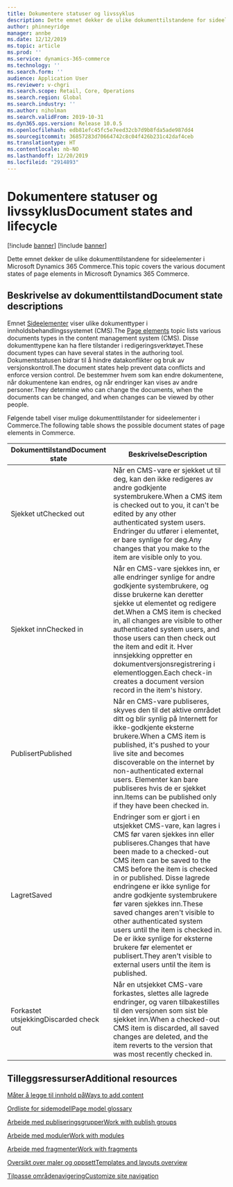 ```yaml
---
title: Dokumentere statuser og livssyklus
description: Dette emnet dekker de ulike dokumenttilstandene for sideelementer i Microsoft Dynamics 365 Commerce.
author: phinneyridge
manager: annbe
ms.date: 12/12/2019
ms.topic: article
ms.prod: ''
ms.service: dynamics-365-commerce
ms.technology: ''
ms.search.form: ''
audience: Application User
ms.reviewer: v-chgri
ms.search.scope: Retail, Core, Operations
ms.search.region: Global
ms.search.industry: ''
ms.author: niholman
ms.search.validFrom: 2019-10-31
ms.dyn365.ops.version: Release 10.0.5
ms.openlocfilehash: edb81efc45fc5e7eed32cb7d9b8fda5ade987dd4
ms.sourcegitcommit: 36857283d70664742c8c04f426b231c42daf4ceb
ms.translationtype: HT
ms.contentlocale: nb-NO
ms.lasthandoff: 12/20/2019
ms.locfileid: "2914893"
---
```

# <a name="document-states-and-lifecycle"></a><span data-ttu-id="d0113-103">Dokumentere statuser og livssyklus</span><span class="sxs-lookup"><span data-stu-id="d0113-103">Document states and lifecycle</span></span>

[!include [banner](includes/preview-banner.md)]
[!include [banner](includes/banner.md)]

<span data-ttu-id="d0113-104">Dette emnet dekker de ulike dokumenttilstandene for sideelementer i Microsoft Dynamics 365 Commerce.</span><span class="sxs-lookup"><span data-stu-id="d0113-104">This topic covers the various document states of page elements in Microsoft Dynamics 365 Commerce.</span></span>

## <a name="document-state-descriptions"></a><span data-ttu-id="d0113-105">Beskrivelse av dokumenttilstand</span><span class="sxs-lookup"><span data-stu-id="d0113-105">Document state descriptions</span></span>

<span data-ttu-id="d0113-106">Emnet [Sideelementer](page-elements-overview.md) viser ulike dokumenttyper i innholdsbehandlingssystemet (CMS).</span><span class="sxs-lookup"><span data-stu-id="d0113-106">The [Page elements](page-elements-overview.md) topic lists various documents types in the content management system (CMS).</span></span> <span data-ttu-id="d0113-107">Disse dokumenttypene kan ha flere tilstander i redigeringsverktøyet.</span><span class="sxs-lookup"><span data-stu-id="d0113-107">These document types can have several states in the authoring tool.</span></span> <span data-ttu-id="d0113-108">Dokumentstatusen bidrar til å hindre datakonflikter og bruk av versjonskontroll.</span><span class="sxs-lookup"><span data-stu-id="d0113-108">The document states help prevent data conflicts and enforce version control.</span></span> <span data-ttu-id="d0113-109">De bestemmer hvem som kan endre dokumentene, når dokumentene kan endres, og når endringer kan vises av andre personer.</span><span class="sxs-lookup"><span data-stu-id="d0113-109">They determine who can change the documents, when the documents can be changed, and when changes can be viewed by other people.</span></span>

<span data-ttu-id="d0113-110">Følgende tabell viser mulige dokumenttilstander for sideelementer i Commerce.</span><span class="sxs-lookup"><span data-stu-id="d0113-110">The following table shows the possible document states of page elements in Commerce.</span></span>

| <span data-ttu-id="d0113-111">Dokumenttilstand</span><span class="sxs-lookup"><span data-stu-id="d0113-111">Document state</span></span> | <span data-ttu-id="d0113-112">Beskrivelse</span><span class="sxs-lookup"><span data-stu-id="d0113-112">Description</span></span> |
|---|---|
| <span data-ttu-id="d0113-113">Sjekket ut</span><span class="sxs-lookup"><span data-stu-id="d0113-113">Checked out</span></span> | <span data-ttu-id="d0113-114">Når en CMS-vare er sjekket ut til deg, kan den ikke redigeres av andre godkjente systembrukere.</span><span class="sxs-lookup"><span data-stu-id="d0113-114">When a CMS item is checked out to you, it can't be edited by any other authenticated system users.</span></span> <span data-ttu-id="d0113-115">Endringer du utfører i elementet, er bare synlige for deg.</span><span class="sxs-lookup"><span data-stu-id="d0113-115">Any changes that you make to the item are visible only to you.</span></span> |
| <span data-ttu-id="d0113-116">Sjekket inn</span><span class="sxs-lookup"><span data-stu-id="d0113-116">Checked in</span></span> | <span data-ttu-id="d0113-117">Når en CMS-vare sjekkes inn, er alle endringer synlige for andre godkjente systembrukere, og disse brukerne kan deretter sjekke ut elementet og redigere det.</span><span class="sxs-lookup"><span data-stu-id="d0113-117">When a CMS item is checked in, all changes are visible to other authenticated system users, and those users can then check out the item and edit it.</span></span> <span data-ttu-id="d0113-118">Hver innsjekking oppretter en dokumentversjonsregistrering i elementloggen.</span><span class="sxs-lookup"><span data-stu-id="d0113-118">Each check-in creates a document version record in the item's history.</span></span> |
| <span data-ttu-id="d0113-119">Publisert</span><span class="sxs-lookup"><span data-stu-id="d0113-119">Published</span></span> | <span data-ttu-id="d0113-120">Når en CMS-vare publiseres, skyves den til det aktive området ditt og blir synlig på Internett for ikke-godkjente eksterne brukere.</span><span class="sxs-lookup"><span data-stu-id="d0113-120">When a CMS item is published, it's pushed to your live site and becomes discoverable on the internet by non-authenticated external users.</span></span> <span data-ttu-id="d0113-121">Elementer kan bare publiseres hvis de er sjekket inn.</span><span class="sxs-lookup"><span data-stu-id="d0113-121">Items can be published only if they have been checked in.</span></span> |
| <span data-ttu-id="d0113-122">Lagret</span><span class="sxs-lookup"><span data-stu-id="d0113-122">Saved</span></span> | <span data-ttu-id="d0113-123">Endringer som er gjort i en utsjekket CMS-vare, kan lagres i CMS før varen sjekkes inn eller publiseres.</span><span class="sxs-lookup"><span data-stu-id="d0113-123">Changes that have been made to a checked-out CMS item can be saved to the CMS before the item is checked in or published.</span></span> <span data-ttu-id="d0113-124">Disse lagrede endringene er ikke synlige for andre godkjente systembrukere før varen sjekkes inn.</span><span class="sxs-lookup"><span data-stu-id="d0113-124">These saved changes aren't visible to other authenticated system users until the item is checked in.</span></span> <span data-ttu-id="d0113-125">De er ikke synlige for eksterne brukere før elementet er publisert.</span><span class="sxs-lookup"><span data-stu-id="d0113-125">They aren't visible to external users until the item is published.</span></span> |
| <span data-ttu-id="d0113-126">Forkastet utsjekking</span><span class="sxs-lookup"><span data-stu-id="d0113-126">Discarded check out</span></span> | <span data-ttu-id="d0113-127">Når en utsjekket CMS-vare forkastes, slettes alle lagrede endringer, og varen tilbakestilles til den versjonen som sist ble sjekket inn.</span><span class="sxs-lookup"><span data-stu-id="d0113-127">When a checked-out CMS item is discarded, all saved changes are deleted, and the item reverts to the version that was most recently checked in.</span></span> |

## <a name="additional-resources"></a><span data-ttu-id="d0113-128">Tilleggsressurser</span><span class="sxs-lookup"><span data-stu-id="d0113-128">Additional resources</span></span>

[<span data-ttu-id="d0113-129">Måter å legge til innhold på</span><span class="sxs-lookup"><span data-stu-id="d0113-129">Ways to add content</span></span>](add-manage-content.md)

[<span data-ttu-id="d0113-130">Ordliste for sidemodell</span><span class="sxs-lookup"><span data-stu-id="d0113-130">Page model glossary</span></span>](page-elements-overview.md)

[<span data-ttu-id="d0113-131">Arbeide med publiseringsgrupper</span><span class="sxs-lookup"><span data-stu-id="d0113-131">Work with publish groups</span></span>](publish-groups.md)

[<span data-ttu-id="d0113-132">Arbeide med moduler</span><span class="sxs-lookup"><span data-stu-id="d0113-132">Work with modules</span></span>](work-with-modules.md)

[<span data-ttu-id="d0113-133">Arbeide med fragmenter</span><span class="sxs-lookup"><span data-stu-id="d0113-133">Work with fragments</span></span>](work-with-fragments.md)

[<span data-ttu-id="d0113-134">Oversikt over maler og oppsett</span><span class="sxs-lookup"><span data-stu-id="d0113-134">Templates and layouts overview</span></span>](templates-layouts-overview.md)

[<span data-ttu-id="d0113-135">Tilpasse områdenavigering</span><span class="sxs-lookup"><span data-stu-id="d0113-135">Customize site navigation</span></span>](customize-site-navigation.md)
